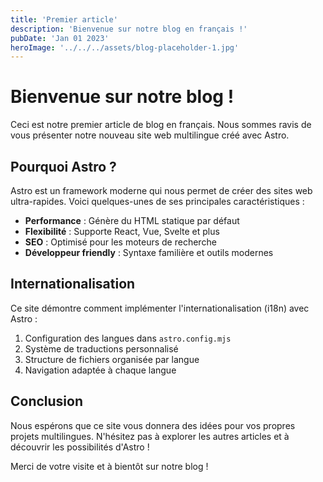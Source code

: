 ```yaml
---
title: 'Premier article'
description: 'Bienvenue sur notre blog en français !'
pubDate: 'Jan 01 2023'
heroImage: '../../../assets/blog-placeholder-1.jpg'
---
```


# Bienvenue sur notre blog !

Ceci est notre premier article de blog en français. Nous sommes ravis de vous présenter notre nouveau site web multilingue créé avec Astro.

## Pourquoi Astro ?

Astro est un framework moderne qui nous permet de créer des sites web ultra-rapides. Voici quelques-unes de ses principales caractéristiques :

- **Performance** : Génère du HTML statique par défaut
- **Flexibilité** : Supporte React, Vue, Svelte et plus
- **SEO** : Optimisé pour les moteurs de recherche
- **Développeur friendly** : Syntaxe familière et outils modernes

## Internationalisation

Ce site démontre comment implémenter l'internationalisation (i18n) avec Astro :

1. Configuration des langues dans `astro.config.mjs`
2. Système de traductions personnalisé
3. Structure de fichiers organisée par langue
4. Navigation adaptée à chaque langue

## Conclusion

Nous espérons que ce site vous donnera des idées pour vos propres projets multilingues. N'hésitez pas à explorer les autres articles et à découvrir les possibilités d'Astro !

Merci de votre visite et à bientôt sur notre blog ! 